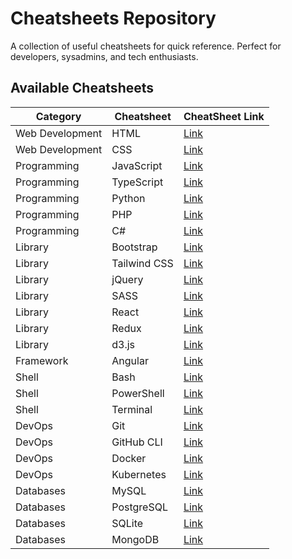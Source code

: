 # Cheatsheets Repository  
A collection of useful cheatsheets for quick reference. Perfect for developers, sysadmins, and tech enthusiasts.

## Available Cheatsheets  

| Category            | Cheatsheet     | CheatSheet Link |
|---------------------|---------------|------|
| Web Development    | HTML          | [Link](https://github.com/hamid6426/cheatsheet-repo/blob/main/list/HTML.md) |
| Web Development    | CSS           | [Link](https://github.com/hamid6426/cheatsheet-repo/blob/main/list/CSS.md) |
| Programming        | JavaScript    | [Link](https://github.com/Hamid6426/cheat-sheets/blob/main/list/JAVASCRIPT.md) |
| Programming        | TypeScript    | [Link](https://github.com/hamid6426/cheatsheet-repo/blob/main/list/typescript.md) |
| Programming        | Python        | [Link](https://github.com/hamid6426/cheatsheet-repo/blob/main/list/python.md) |
| Programming        | PHP           | [Link](https://github.com/hamid6426/cheatsheet-repo/blob/main/list/php.md) |
| Programming        | C#            | [Link](https://github.com/hamid6426/cheatsheet-repo/blob/main/list/csharp.md) |
| Library           | Bootstrap     | [Link](https://github.com/hamid6426/cheatsheet-repo/blob/main/list/bootstrap.md) |
| Library           | Tailwind CSS  | [Link](https://github.com/hamid6426/cheatsheet-repo/blob/main/list/tailwind.md) |
| Library           | jQuery        | [Link](https://github.com/hamid6426/cheatsheet-repo/blob/main/list/jquery.md) |
| Library           | SASS          | [Link](https://github.com/hamid6426/cheatsheet-repo/blob/main/list/sass.md) |
| Library           | React         | [Link](https://github.com/hamid6426/cheatsheet-repo/blob/main/list/react.md) |
| Library           | Redux         | [Link](https://github.com/hamid6426/cheatsheet-repo/blob/main/list/redux.md) |
| Library           | d3.js         | [Link](https://github.com/hamid6426/cheatsheet-repo/blob/main/list/d3.md) |
| Framework         | Angular       | [Link](https://github.com/hamid6426/cheatsheet-repo/blob/main/list/angular.md) |
| Shell             | Bash          | [Link](https://github.com/hamid6426/cheatsheet-repo/blob/main/list/bash.md) |
| Shell             | PowerShell    | [Link](https://github.com/hamid6426/cheatsheet-repo/blob/main/list/powershell.md) |
| Shell             | Terminal      | [Link](https://github.com/hamid6426/cheatsheet-repo/blob/main/list/terminal.md) |
| DevOps            | Git           | [Link](https://github.com/hamid6426/cheatsheet-repo/blob/main/list/git.md) |
| DevOps            | GitHub CLI    | [Link](https://github.com/hamid6426/cheatsheet-repo/blob/main/list/github-cli.md) |
| DevOps            | Docker        | [Link](https://github.com/hamid6426/cheatsheet-repo/blob/main/list/docker.md) |
| DevOps            | Kubernetes    | [Link](https://github.com/hamid6426/cheatsheet-repo/blob/main/list/kubernetes.md) |
| Databases         | MySQL         | [Link](https://github.com/hamid6426/cheatsheet-repo/blob/main/list/mysql.md) |
| Databases         | PostgreSQL    | [Link](https://github.com/hamid6426/cheatsheet-repo/blob/main/list/postgresql.md) |
| Databases         | SQLite        | [Link](https://github.com/hamid6426/cheatsheet-repo/blob/main/list/sqlite.md) |
| Databases         | MongoDB       | [Link](https://github.com/hamid6426/cheatsheet-repo/blob/main/list/mongodb.md) |
